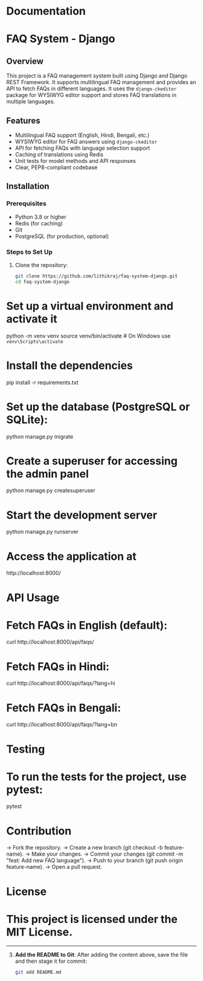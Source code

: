 # Documentation

# FAQ System - Django

## Overview
This project is a FAQ management system built using Django and Django REST Framework. It supports multilingual FAQ management and provides an API to fetch FAQs in different languages. It uses the `django-ckeditor` package for WYSIWYG editor support and stores FAQ translations in multiple languages.

## Features
- Multilingual FAQ support (English, Hindi, Bengali, etc.)
- WYSIWYG editor for FAQ answers using `django-ckeditor`
- API for fetching FAQs with language selection support
- Caching of translations using Redis
- Unit tests for model methods and API responses
- Clear, PEP8-compliant codebase

## Installation

### Prerequisites
- Python 3.8 or higher
- Redis (for caching)
- Git
- PostgreSQL (for production, optional)

### Steps to Set Up
1. Clone the repository:
   ```bash
   git clone https://github.com/lithikraj/faq-system-django.git
   cd faq-system-django

# Set up a virtual environment and activate it
python -m venv venv
source venv/bin/activate  # On Windows use `venv\Scripts\activate`

# Install the dependencies
pip install -r requirements.txt

# Set up the database (PostgreSQL or SQLite):
python manage.py migrate

# Create a superuser for accessing the admin panel
python manage.py createsuperuser

# Start the development server

python manage.py runserver

# Access the application at 
http://localhost:8000/

# API Usage
# Fetch FAQs in English (default):

curl http://localhost:8000/api/faqs/

# Fetch FAQs in Hindi:

curl http://localhost:8000/api/faqs/?lang=hi

# Fetch FAQs in Bengali:

curl http://localhost:8000/api/faqs/?lang=bn

# Testing
# To run the tests for the project, use pytest:

pytest


# Contribution
-> Fork the repository.
-> Create a new branch (git checkout -b feature-name).
-> Make your changes.
-> Commit your changes (git commit -m "feat: Add new FAQ language").
-> Push to your branch (git push origin feature-name).
-> Open a pull request.

# License
# This project is licensed under the MIT License.

---

3. **Add the README to Git**:
   After adding the content above, save the file and then stage it for commit:

   ```bash
   git add README.md

